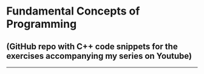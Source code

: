 # Fundamental Concepts of Programming 
## (GitHub repo with C++ code snippets for the exercises accompanying my series on Youtube)
---
